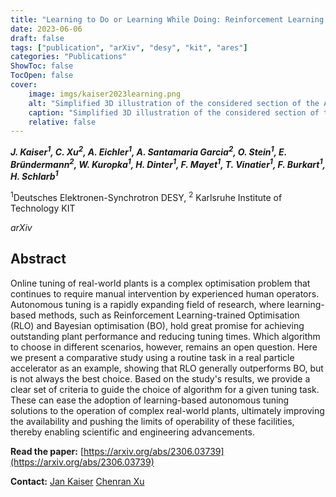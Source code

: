 ```yaml
---
title: "Learning to Do or Learning While Doing: Reinforcement Learning and Bayesian Optimisation for Online Continuous Tuning"
date: 2023-06-06
draft: false
tags: ["publication", "arXiv", "desy", "kit", "ares"]
categories: "Publications"
ShowToc: false
TocOpen: false
cover:
    image: imgs/kaiser2023learning.png
    alt: "Simplified 3D illustration of the considered section of the ARES particle accelerator."
    caption: "Simplified 3D illustration of the considered section of the ARES particle accelerator."
    relative: false
---
```


_**J. Kaiser<sup>1</sup>, C. Xu<sup>2</sup>, A. Eichler<sup>1</sup>, A. Santamaria Garcia<sup>2</sup>, O. Stein<sup>1</sup>, E. Bründermann<sup>2</sup>, W. Kuropka<sup>1</sup>, H. Dinter<sup>1</sup>, F. Mayet<sup>1</sup>, T. Vinatier<sup>1</sup>, F. Burkart<sup>1</sup>, H. Schlarb<sup>1</sup>**_

<sup>1</sup>Deutsches Elektronen-Synchrotron DESY, <sup>2</sup> Karlsruhe Institute of Technology KIT

_arXiv_

## Abstract

Online tuning of real-world plants is a complex optimisation problem that continues to require manual intervention by experienced human operators. Autonomous tuning is a rapidly expanding field of research, where learning-based methods, such as Reinforcement Learning-trained Optimisation (RLO) and Bayesian optimisation (BO), hold great promise for achieving outstanding plant performance and reducing tuning times. Which algorithm to choose in different scenarios, however, remains an open question. Here we present a comparative study using a routine task in a real particle accelerator as an example, showing that RLO generally outperforms BO, but is not always the best choice. Based on the study's results, we provide a clear set of criteria to guide the choice of algorithm for a given tuning task. These can ease the adoption of learning-based autonomous tuning solutions to the operation of complex real-world plants, ultimately improving the availability and pushing the limits of operability of these facilities, thereby enabling scientific and engineering advancements.

**Read the paper:** [https://arxiv.org/abs/2306.03739](https://arxiv.org/abs/2306.03739)

**Contact:** 
[Jan Kaiser](mailto:jan.kaiser@desy.de)
[Chenran Xu](mailto:chenran.xu@kit.edu)
